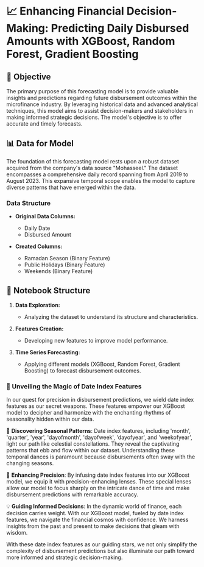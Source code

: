 # 📈 Enhancing Financial Decision-Making: Predicting Daily Disbursed Amounts with XGBoost, Random Forest, Gradient Boosting

## 🎯 Objective

The primary purpose of this forecasting model is to provide valuable insights and predictions regarding future disbursement outcomes within the microfinance industry. By leveraging historical data and advanced analytical techniques, this model aims to assist decision-makers and stakeholders in making informed strategic decisions. The model's objective is to offer accurate and timely forecasts.

## 📊 Data for Model

The foundation of this forecasting model rests upon a robust dataset acquired from the company's data source "Mohasseel." The dataset encompasses a comprehensive daily record spanning from April 2019 to August 2023. This expansive temporal scope enables the model to capture diverse patterns that have emerged within the data.

### Data Structure

- **Original Data Columns:**
  - Daily Date
  - Disbursed Amount
  
- **Created Columns:**
  - Ramadan Season (Binary Feature)
  - Public Holidays (Binary Feature)
  - Weekends (Binary Feature)

## 📝 Notebook Structure

1. **Data Exploration:**
   - Analyzing the dataset to understand its structure and characteristics.

2. **Features Creation:**
   - Developing new features to improve model performance.

3. **Time Series Forecasting:**
   - Applying different models (XGBoost, Random Forest, Gradient Boosting) to forecast disbursement outcomes.


### 📅 Unveiling the Magic of Date Index Features

In our quest for precision in disbursement predictions, we wield date index features as our secret weapons. These features empower our XGBoost model to decipher and harmonize with the enchanting rhythms of seasonality hidden within our data.


🌟 **Discovering Seasonal Patterns**: Date index features, including 'month', 'quarter', 'year', 'dayofmonth', 'dayofweek', 'dayofyear', and 'weekofyear', light our path like celestial constellations. They reveal the captivating patterns that ebb and flow within our dataset. Understanding these temporal dances is paramount because disbursements often sway with the changing seasons.


🎯 **Enhancing Precision**: By infusing date index features into our XGBoost model, we equip it with precision-enhancing lenses. These special lenses allow our model to focus sharply on the intricate dance of time and make disbursement predictions with remarkable accuracy.


💡 **Guiding Informed Decisions**: In the dynamic world of finance, each decision carries weight. With our XGBoost model, fueled by date index features, we navigate the financial cosmos with confidence. We harness insights from the past and present to make decisions that gleam with wisdom.


With these date index features as our guiding stars, we not only simplify the complexity of disbursement predictions but also illuminate our path toward more informed and strategic decision-making.
